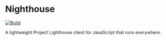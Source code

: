 # Nighthouse

[![Build](https://github.com/fwcd/nighthouse/actions/workflows/build.yml/badge.svg)](https://github.com/fwcd/nighthouse/actions/workflows/build.yml)

A lightweight Project Lighthouse client for JavaScript that runs everywhere.
